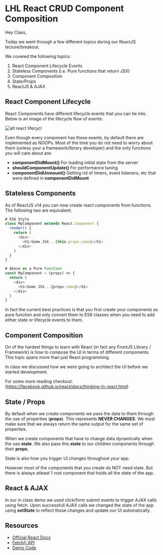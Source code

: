 # LHL React CRUD Component Composition

Hey Class,

Today we went through a few different topics during our ReactJS
lecture/breakout.

We covered the following topics:

1. React Component Lifecycle Events
2. Stateless Components (i.e. Pure functions that return JSX)
3. Component Composition
4. State/Props
5. ReactJS & AJAX

## React Component Lifecycle

React Components have different lifecycle events that you can tie
into. Below is an image of the lifecycle flow of events:

![alt react lifecycl](http://imgh.us/react-lifecycle.svg)

Even though every component has these events, by default there are
implemented as NOOPs. Most of the time you do not need to worry about
them (unless your a framework/library developer) and the only
functions you will care about are:

* **componentDidMount()** For loading initial state from the server
* **shouldComponentUpdate()** For performance tuning
* **componentDidUnmount()** Getting rid of timers, event listeners,
  etc that were defined in **componentDidMount**

## Stateless Components

As of ReactJS v14 you can now create react components from functions.
The following two are equivalent:

``` javascript
# ES6 Style
class MyComponent extends React.Compenent {
  render() {
    return (
      <div>
        <h1>Some JSX...{this.props.name}</h1>
      </div>
    )
  }
}

# Above as a Pure Function
const MyComponent = (props) => {
  return (
    <div>
      <h1>Some JSX...{props.name}</h1>
    </div>
  )
}
```

In fact the current best practices is that you first create your
components as pure function and only convert them to ES6 classes when
you need to add either state or lifecycle events to them.

## Component Composition

On of the hardest things to learn with React (in fact any FrontJS
Library / Framework) is how to compose the UI in terms of different
components. This topic spans more than just React programming.

In class we discussed how we were going to architect the UI before we
started development.

For some more reading checkout: (https://facebook.github.io/react/docs/thinking-in-react.html)

## State / Props

By default when we create components we pass the data to them through
the use of properties (**props**). This represents **NEVER
CHANGES**. We must make sure that we always return the same output for
the same set of properties.

When we create components that have to change data dynamically when
the use **state**. We also pass this **state** to our children
components through their **props**.

State is also how you trigger UI changes throughout your app.

However most of the components that you create do NOT need state. But
there is always atleast 1 root component that holds all the state of
the app.

## React & AJAX

In our in class demo we used click/form submit events to trigger AJAX
calls using fetch. Upon successfull AJAX calls we changed the state of
the app using **setState** to reflect those changes and update our UI
automatically.

## Resources

* [Official React Docs](https://facebook.github.io/react/)
*
  [Fetch() API](https://developer.mozilla.org/en-US/docs/Web/API/WindowOrWorkerGlobalScope/fetch)
* [Demo Code](git@github.com:rob0t7/lhl-react-inclass-demo.git)
